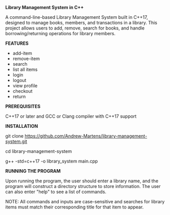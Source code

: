 **Library Management System in C++**

A command-line-based Library Management System built in C++17, designed to manage books, members, and transactions in a library. This project allows users to add, remove, search for books, and handle borrowing/returning operations for library members.


**FEATURES**
 - add-item
 - remove-item
 - search
 - list all items
 - login
 - logout
 - view profile
 - checkout
 - return

**PREREQUISITES**

C++17 or later and GCC or Clang compiler with C++17 support

**INSTALLATION**

git clone https://github.com/Andrew-Martens/library-management-system.git

cd library-management-system

g++ -std=c++17 -o library_system main.cpp

**RUNNING THE PROGRAM**

Upon running the program, the user should enter a library name, and the program will construct a directory structure to store information. The user can also enter "help" to see a list of commands.

NOTE: All commands and inputs are case-sensitive and searches for library items must match their corresponding title for that item to appear.
